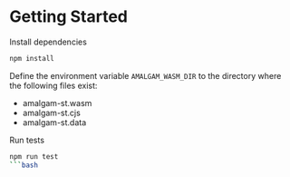 # Getting Started

Install dependencies

```bash
npm install
```

Define the environment variable `AMALGAM_WASM_DIR` to the directory where the following files exist:

- amalgam-st.wasm
- amalgam-st.cjs
- amalgam-st.data

Run tests

````bash
npm run test
```bash
````
